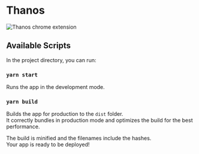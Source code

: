 # Thanos

![Thanos chrome extension](https://raw.githubusercontent.com/madfish-solutions/thanos/develop/media/preview.jpeg)

## Available Scripts

In the project directory, you can run:

### `yarn start`

Runs the app in the development mode.

### `yarn build`

Builds the app for production to the `dist` folder.<br>
It correctly bundles in production mode and optimizes the build for the best performance.

The build is minified and the filenames include the hashes.<br>
Your app is ready to be deployed!
